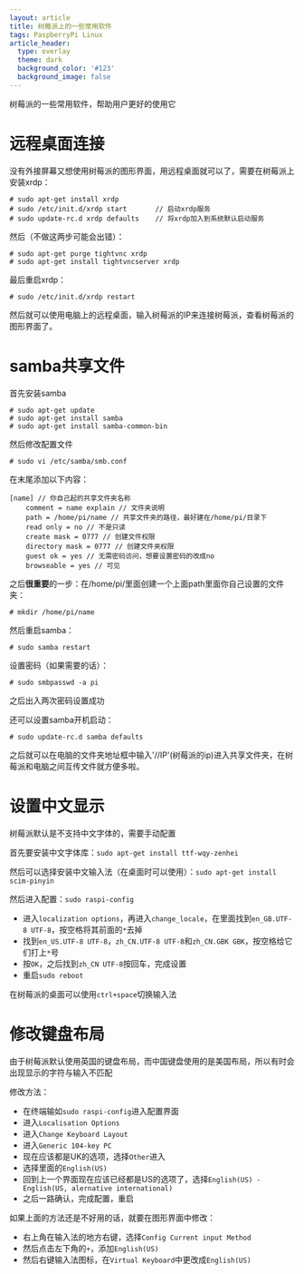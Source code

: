 ```yaml
---
layout: article
title: 树莓派上的一些常用软件
tags: PaspberryPi Linux
article_header:
  type: overlay
  theme: dark
  background_color: '#123'
  background_image: false
---
```


树莓派的一些常用软件，帮助用户更好的使用它

<!--more-->

# 远程桌面连接

没有外接屏幕又想使用树莓派的图形界面，用远程桌面就可以了，需要在树莓派上安装xrdp：

```
# sudo apt-get install xrdp  
# sudo /etc/init.d/xrdp start       // 启动xrdp服务  
# sudo update-rc.d xrdp defaults    // 将xrdp加入到系统默认启动服务
```

然后（不做这两步可能会出错）：  

```
# sudo apt-get purge tightvnc xrdp  
# sudo apt-get install tightvncserver xrdp 
```

最后重启xrdp：

```
# sudo /etc/init.d/xrdp restart
```

然后就可以使用电脑上的远程桌面，输入树莓派的IP来连接树莓派，查看树莓派的图形界面了。


# samba共享文件

首先安装samba  

```
# sudo apt-get update  
# sudo apt-get install samba  
# sudo apt-get install samba-common-bin  
```

然后修改配置文件

```
# sudo vi /etc/samba/smb.conf
```

在末尾添加以下内容：  

```
[name] // 你自己起的共享文件夹名称  
    comment = name explain // 文件夹说明  
    path = /home/pi/name // 共享文件夹的路径，最好建在/home/pi/目录下  
    read only = no // 不是只读  
    create mask = 0777 // 创建文件权限  
    directory mask = 0777 // 创建文件夹权限  
    guest ok = yes // 无需密码访问，想要设置密码的改成no  
    browseable = yes // 可见  
```

之后**很重要**的一步：在/home/pi/里面创建一个上面path里面你自己设置的文件夹：

```  
# mkdir /home/pi/name
```

然后重启samba：

```
# sudo samba restart
```

设置密码（如果需要的话）：

```
# sudo smbpasswd -a pi  
```

之后出入两次密码设置成功  

还可以设置samba开机启动：  

```
# sudo update-rc.d samba defaults  
```

之后就可以在电脑的文件夹地址框中输入'//IP'(树莓派的ip)进入共享文件夹，在树莓派和电脑之间互传文件就方便多啦。


# 设置中文显示

树莓派默认是不支持中文字体的，需要手动配置

首先要安装中文字体库：`sudo apt-get install ttf-wqy-zenhei`

然后可以选择安装中文输入法（在桌面时可以使用）：`sudo apt-get install scim-pinyin`

然后进入配置：`sudo raspi-config`
- 进入`localization options`，再进入`change_locale`，在里面找到`en_GB.UTF-8 UTF-8`，按空格将其前面的`*`去掉
- 找到`en_US.UTF-8 UTF-8`，`zh_CN.UTF-8 UTF-8`和`zh_CN.GBK GBK`，按空格给它们打上`*`号
- 按`OK`，之后找到`zh_CN UTF-8`按回车，完成设置
- 重启`sudo reboot`

在树莓派的桌面可以使用`ctrl+space`切换输入法


# 修改键盘布局

由于树莓派默认使用英国的键盘布局，而中国键盘使用的是美国布局，所以有时会出现显示的字符与输入不匹配

修改方法：
- 在终端输如`sudo raspi-config`进入配置界面
- 进入`Localisation Options`
- 进入`Change Keyboard Layout`
- 进入`Generic 104-key PC`
- 现在应该都是UK的选项，选择`Other`进入
- 选择里面的`English(US)`
- 回到上一个界面现在应该已经都是US的选项了，选择`English(US) - English(US, alernative international)` 
- 之后一路确认，完成配置，重启

如果上面的方法还是不好用的话，就要在图形界面中修改：
- 右上角在输入法的地方右键，选择`Config Current input Method`
- 然后点击左下角的`+`，添加`English(US)`
- 然后右键输入法图标，在`Virtual Keyboard`中更改成`English(US)`
